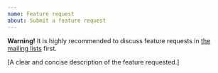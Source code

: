 ```yaml
---
name: Feature request
about: Submit a feature request
---
```


**Warning!**
It is highly recommended to discuss feature requests in [the mailing lists](https://logging.apache.org/log4j/2.x/support.html) first.

[A clear and concise description of the feature requested.]
